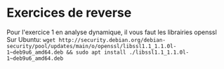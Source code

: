 # Exercices de reverse

Pour l'exercice 1 en analyse dynamique, il vous faut les librairies openssl  
Sur Ubuntu: `wget http://security.debian.org/debian-security/pool/updates/main/o/openssl/libssl1.1_1.1.0l-1~deb9u6_amd64.deb && sudo apt install ./libssl1.1_1.1.0l-1~deb9u6_amd64.deb`
